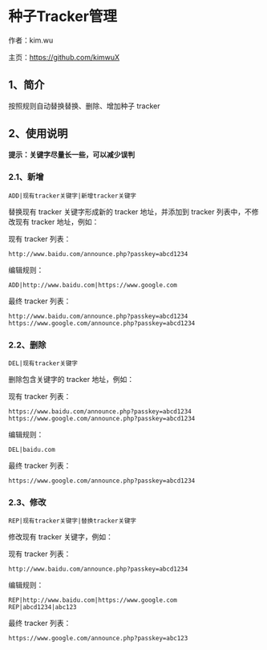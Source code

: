 # 种子Tracker管理

作者：kim.wu

主页：https://github.com/kimwuX

## 1、简介

按照规则自动替换替换、删除、增加种子 tracker

## 2、使用说明

**提示：关键字尽量长一些，可以减少误判**

### 2.1、新增

```
ADD|现有tracker关键字|新增tracker关键字
```

替换现有 tracker 关键字形成新的 tracker 地址，并添加到 tracker 列表中，不修改现有 tracker 地址，例如：

现有 tracker 列表：

```
http://www.baidu.com/announce.php?passkey=abcd1234
```

编辑规则：

```
ADD|http://www.baidu.com|https://www.google.com
```

最终 tracker 列表：

```
http://www.baidu.com/announce.php?passkey=abcd1234
https://www.google.com/announce.php?passkey=abcd1234
```

### 2.2、删除

```
DEL|现有tracker关键字
```

删除包含关键字的 tracker 地址，例如：

现有 tracker 列表：

```
https://www.baidu.com/announce.php?passkey=abcd1234
https://www.google.com/announce.php?passkey=abcd1234
```

编辑规则：

```
DEL|baidu.com
```

最终 tracker 列表：

```
https://www.google.com/announce.php?passkey=abcd1234
```

### 2.3、修改

```
REP|现有tracker关键字|替换tracker关键字
```

修改现有 tracker 关键字，例如：

现有 tracker 列表：

```
http://www.baidu.com/announce.php?passkey=abcd1234
```

编辑规则：

```
REP|http://www.baidu.com|https://www.google.com
REP|abcd1234|abc123
```

最终 tracker 列表：

```
https://www.google.com/announce.php?passkey=abc123
```
